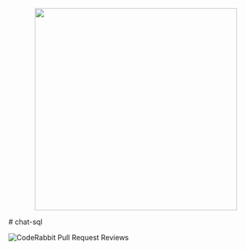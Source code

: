﻿<p align="center"><a href="https://laravel.com" target="_blank"><img src="https://raw.githubusercontent.com/laravel/art/master/logo-lockup/5%20SVG/2%20CMYK/1%20Full%20Color/laravel-logolockup-cmyk-red.svg" width="400"></a></p>
# chat-sql

![CodeRabbit Pull Request Reviews](https://img.shields.io/coderabbit/prs/github/box-chat-sql/chat-sql?utm_source=oss&utm_medium=github&utm_campaign=box-chat-sql%2Fchat-sql&labelColor=171717&color=FF570A&link=https%3A%2F%2Fcoderabbit.ai&label=CodeRabbit+Reviews)
